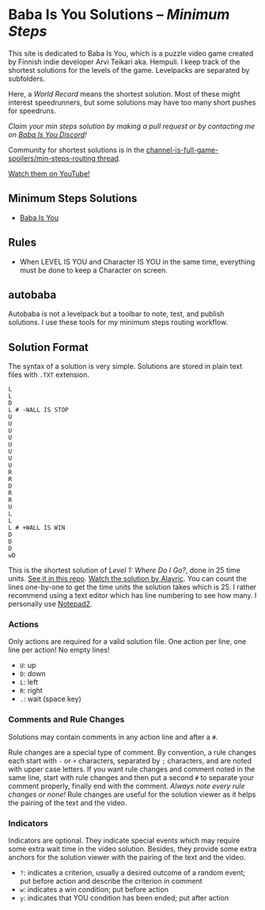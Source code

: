 ﻿Baba Is You Solutions – *Minimum Steps*
=======================================

This site is dedicated to Baba Is You, which is a puzzle video game created by Finnish indie developer Arvi Teikari aka. Hempuli.
I keep track of the shortest solutions for the levels of the game.
Levelpacks are separated by subfolders.

Here, a *World Record* means the shortest solution. 
Most of these might interest speedrunners, but some solutions may have too many short pushes for speedruns.

*Claim your min steps solution by making a pull request or by contacting me on [Baba Is You Discord](https://discord.com/invite/GGbUUse)!*

Community for shortest solutions is in the [channel-is-full-game-spoilers/min-steps-routing thread](https://discord.com/channels/556333985882439680/878875784041865236).

[Watch them on YouTube!](https://youtube.com/playlist?list=PL2Qu4Gqa0Mog2g3XkWth-2RD7787K4rj5)

Minimum Steps Solutions
-----------------------

* [Baba Is You](https://github.com/SzieberthAdam/baba-is-you-solutions/tree/master/BABA%20IS%20YOU)


Rules
-----

* When LEVEL IS YOU and Character IS YOU in the same time, everything must be done to keep a Character on screen.


autobaba
--------

Autobaba is not a levelpack but a toolbar to note, test, and publish solutions.
I use these tools for my minimum steps routing workflow.


Solution Format
---------------

The syntax of a solution is very simple.
Solutions are stored in plain text files with `.TXT` extension.

```
L
L
D
L # -WALL IS STOP
U
U
U
U
U
U
U
U
R
R
D
R
R
U
L
L
L # +WALL IS WIN
D
D
D
wD
```

This is the shortest solution of *Level 1: Where Do I Go?*, done in 25 time units.
[See it in this repo](https://github.com/SzieberthAdam/baba-is-you-solutions/blob/master/BABA%20IS%20YOU/solutions/Level-1%2C%20Where%20Do%20I%20Go(q)%2C%2025.txt).
[Watch the solution by Alayric](https://youtu.be/42OOvZxvH6k).
You can count the lines one-by-one to get the time units the solution takes which is 25.
I rather recommend using a text editor which has line numbering to see how many.
I personally use [Notepad2](https://www.flos-freeware.ch/notepad2.html).

### Actions

Only actions are required for a valid solution file. One action per line, one line per action! No empty lines!

* `U`: up
* `D`: down
* `L`: left
* `R`: right
* `.`: wait (space key)

### Comments and Rule Changes

Solutions may contain comments in any action line and after a `#`.

Rule changes are a special type of comment.
By convention, a rule changes each start with `-` or `+` characters, separated by `;` characters, and are noted with upper case letters.
If you want rule changes and comment noted in the same line, start with rule changes and then put a second `#` to separate your comment properly, finally end with the comment.
*Always note every rule changes or none!*
Rule changes are useful for the solution viewer as it helps the pairing of the text and the video.

### Indicators

Indicators are optional.
They indicate special events which may require some extra wait time in the video solution.
Besides, they provide some extra anchors for the solution viewer with the pairing of the text and the video.

* `?`: indicates a criterion, usually a desired outcome of a random event; put before action and describe the criterion in comment
* `w`: indicates a win condition; put before action
* `y`: indicates that YOU condition has been ended; put after action
